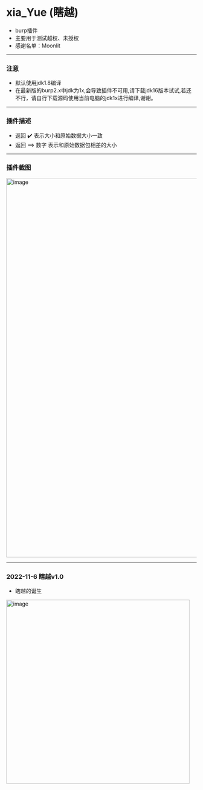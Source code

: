 # xia_Yue (瞎越)

* burp插件
* 主要用于测试越权、未授权
* 感谢名单：Moonlit


**********

### 注意
* 默认使用jdk1.8编译
* 在最新版的burp2.x中jdk为1x,会导致插件不可用,请下载jdk16版本试试,若还不行，请自行下载源码使用当前电脑的jdk1x进行编译,谢谢。

**********

### 插件描述
* 返回 ✔️ 表示大小和原始数据大小一致
* 返回 ==> 数字 表示和原始数据包相差的大小

**********

### 插件截图

<img width="1000" alt="image" src="https://user-images.githubusercontent.com/30351807/200185464-351e6bc4-7cfb-40df-916f-9af112501b04.png">



************

### 2022-11-6 瞎越v1.0
* 瞎越的诞生

<img width="485" alt="image" src="https://user-images.githubusercontent.com/30351807/200175816-9e821e3c-d807-41cd-b975-eeb94e174e3a.png">


